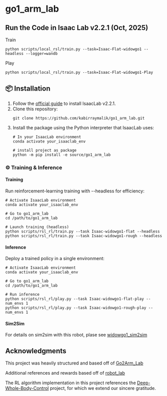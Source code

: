 # go1_arm_lab

## Run the Code in Isaac Lab v2.2.1 (Oct, 2025)
Train
```
python scripts/local_rsl/train.py --task=Isaac-Flat-widowgo1 --headless --logger=wandb
```
Play
```
python scripts/local_rsl/train.py --task=Isaac-Flat-widowgo1-Play
```
## 📦 Installation

1. Follow the [official guide](https://isaac-sim.github.io/IsaacLab/main/source/setup/installation/index.html) to install IsaacLab v2.2.1.  
2. Clone this repository:
   ```
   git clone https://github.com/kabirraymalik/go1_arm_lab.git
   ```
3. Install the package using the Python interpreter that IsaacLab uses:
   ```
   # In your IsaacLab environment
   conda activate your_isaaclab_env
   
   # install project as package
   python -m pip install -e source/go1_arm_lab
   ```

### ⚙️ Training & Inference

#### Training

Run reinforcement-learning training with --headless for efficiency:

```
# Activate IsaacLab environment
conda activate your_isaaclab_env

# Go to go1_arm_lab
cd /path/to/go1_arm_lab

# Launch training (headless)
python scripts/rsl_rl/train.py --task Isaac-widowgo1-flat --headless
python scripts/rsl_rl/train.py --task Isaac-widowgo1-rough --headless
```

#### Inference

Deploy a trained policy in a single environment:

```
# Activate IsaacLab environment
conda activate your_isaaclab_env

# Go to go1_arm_lab
cd /path/to/go1_arm_lab

# Run inference
python scripts/rsl_rl/play.py --task Isaac-widowgo1-flat-play --num_envs 1
python scripts/rsl_rl/play.py --task Isaac-widowgo1-rough-play --num_envs 1
```

#### Sim2Sim

For details on sim2sim with this robot, plase see [widowgo1_sim2sim](https://github.com/kabirraymalik/widowgo1_sim2sim)

## Acknowledgments
This project was heavily structured and based off of [Go2Arm_Lab](https://github.com/zzzJie-Robot/Go2Arm_Lab)

Additional references and rewards based off of [robot_lab](https://github.com/fan-ziqi/robot_lab)

The RL algorithm implementation in this project references the [Deep-Whole-Body-Control](https://github.com/MarkFzp/Deep-Whole-Body-Control) project, for which we extend our sincere gratitude.